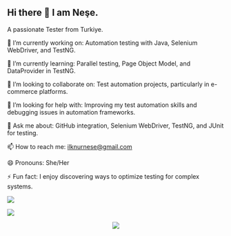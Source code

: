 ## Hi there 👋 I am Neşe.

A passionate Tester from Turkiye.

🔭 I’m currently working on: Automation testing with Java, Selenium WebDriver, and TestNG.

🌱 I’m currently learning: Parallel testing, Page Object Model, and DataProvider in TestNG.

👯 I’m looking to collaborate on: Test automation projects, particularly in e-commerce platforms.

🤔 I’m looking for help with: Improving my test automation skills and debugging issues in automation frameworks.

💬 Ask me about: GitHub integration, Selenium WebDriver, TestNG, and JUnit for testing.

📫 How to reach me: ilknurnese@gmail.com

😄 Pronouns: She/Her

⚡ Fun fact: I enjoy discovering ways to optimize testing for complex systems.

<a target="_blank" rel="noopener noreferrer nofollow" href="https://camo.githubusercontent.com/525201e24fcf0d7d87f167b8f972bf33242f0588d8bb426b7df5e2911bcc609a/68747470733a2f2f7777772e616e696d61746564696d616765732e6f72672f646174612f6d656469612f3536322f616e696d617465642d6c696e652d696d6167652d303138342e676966" data-target="animated-image.originalLink"><img src="https://camo.githubusercontent.com/525201e24fcf0d7d87f167b8f972bf33242f0588d8bb426b7df5e2911bcc609a/68747470733a2f2f7777772e616e696d61746564696d616765732e6f72672f646174612f6d656469612f3536322f616e696d617465642d6c696e652d696d6167652d303138342e676966" data-canonical-src="https://www.animatedimages.org/data/media/562/animated-line-image-0184.gif" style="max-width: 100%; display: inline-block;" data-target="animated-image.originalImage"></a>

<img src="https://camo.githubusercontent.com/b3ce8fcb16b1cd0ac29fd3772d599bc62587f919aeb0e00e88344ebfd54b569c/68747470733a2f2f692e696d6775722e636f6d2f4136625747466c2e676966" data-canonical-src="https://i.imgur.com/A6bWGFl.gif" style="max-width: 100%; display: inline-block;" data-target="animated-image.originalImage">



<p align="center" dir="auto"><animated-image data-catalyst=""><a target="_blank" rel="noopener noreferrer nofollow" href="https://camo.githubusercontent.com/b3ce8fcb16b1cd0ac29fd3772d599bc62587f919aeb0e00e88344ebfd54b569c/68747470733a2f2f692e696d6775722e636f6d2f4136625747466c2e676966" data-target="animated-image.originalLink"><img src="https://camo.githubusercontent.com/b3ce8fcb16b1cd0ac29fd3772d599bc62587f919aeb0e00e88344ebfd54b569c/68747470733a2f2f692e696d6775722e636f6d2f4136625747466c2e676966" data-canonical-src="https://i.imgur.com/A6bWGFl.gif" style="max-width: 100%; display: inline-block;" data-target="animated-image.originalImage"></a>
      <span class="AnimatedImagePlayer" data-target="animated-image.player" hidden="">
        <a data-target="animated-image.replacedLink" class="AnimatedImagePlayer-images" href="https://camo.githubusercontent.com/b3ce8fcb16b1cd0ac29fd3772d599bc62587f919aeb0e00e88344ebfd54b569c/68747470733a2f2f692e696d6775722e636f6d2f4136625747466c2e676966" target="_blank">

<img src="https://camo.githubusercontent.com/d633841ff0b9983621d9473b3d09c10bc6f920380c04c4bc8a648acc5ccd33fb/68747470733a2f2f636f756e742e6765746c6f6c692e636f6d2f6765742f403a6e696768746861776b31393636" alt=":nighthawk1966" data-canonical-src="https://count.getloli.com/get/@:nighthawk1966" style="max-width: 100%;">

        
<!--
<a target="_blank" rel="noopener noreferrer nofollow" href="https://camo.githubusercontent.com/094599b6dfd2d45444655752387fdc2514a97b3f10e87562c093d224cd91f551/68747470733a2f2f6b6f6d617265762e636f6d2f67687076632f3f757365726e616d653d68616e7a656c6b6172616167616326267374796c653d706c6173746963732626636f6c6f723d79656c6c6f77"><img src="https://camo.githubusercontent.com/094599b6dfd2d45444655752387fdc2514a97b3f10e87562c093d224cd91f551/68747470733a2f2f6b6f6d617265762e636f6d2f67687076632f3f757365726e616d653d68616e7a656c6b6172616167616326267374796c653d706c6173746963732626636f6c6f723d79656c6c6f77" align="right" data-canonical-src="https://komarev.com/ghpvc/?username=hanzelkaraagac&amp;&amp;style=plastics&amp;&amp;color=yellow" style="max-width: 100%;"></a> </p>


<!--
<a target="_blank" rel="noopener noreferrer nofollow" href="https://camo.githubusercontent.com/525201e24fcf0d7d87f167b8f972bf33242f0588d8bb426b7df5e2911bcc609a/68747470733a2f2f7777772e616e696d61746564696d616765732e6f72672f646174612f6d656469612f3536322f616e696d617465642d6c696e652d696d6167652d303138342e676966" data-target="animated-image.originalLink"><img src="https://camo.githubusercontent.com/525201e24fcf0d7d87f167b8f972bf33242f0588d8bb426b7df5e2911bcc609a/68747470733a2f2f7777772e616e696d61746564696d616765732e6f72672f646174612f6d656469612f3536322f616e696d617465642d6c696e652d696d6167652d303138342e676966" data-canonical-src="https://www.animatedimages.org/data/media/562/animated-line-image-0184.gif" style="max-width: 100%; display: inline-block;" data-target="animated-image.originalImage"></a>

<!--
**ilknurnese/ilknurnese** is a ✨ _special_ ✨ repository because its `README.md` (this file) appears on your GitHub profile.

Here are some ideas to get you started:

- 🔭 I’m currently working on ...
- 🌱 I’m currently learning ...
- 👯 I’m looking to collaborate on ...
- 🤔 I’m looking for help with ...
- 💬 Ask me about ...
- 📫 How to reach me: ...
- 😄 Pronouns: ...
- ⚡ Fun fact: ...
-->
